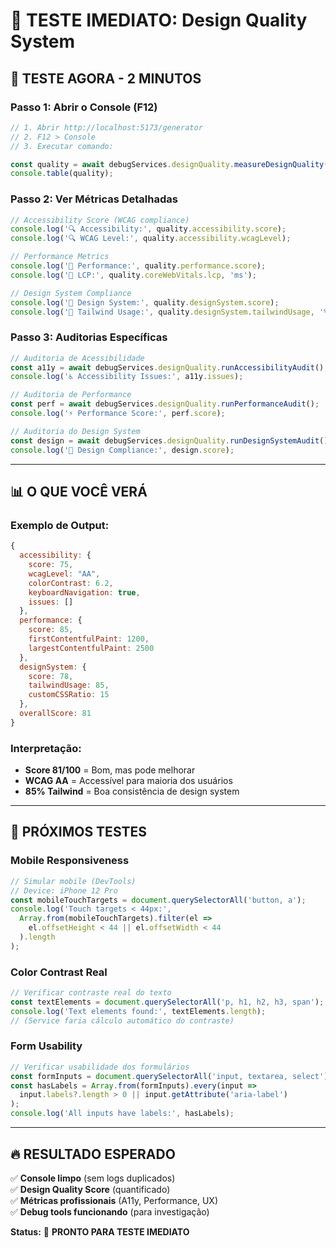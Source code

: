 # 🎯 TESTE IMEDIATO: Design Quality System

## 🚀 **TESTE AGORA - 2 MINUTOS**

### **Passo 1: Abrir o Console (F12)**
```javascript
// 1. Abrir http://localhost:5173/generator
// 2. F12 > Console
// 3. Executar comando:

const quality = await debugServices.designQuality.measureDesignQuality();
console.table(quality);
```

### **Passo 2: Ver Métricas Detalhadas**
```javascript
// Accessibility Score (WCAG compliance)
console.log('🔍 Accessibility:', quality.accessibility.score);
console.log('🔍 WCAG Level:', quality.accessibility.wcagLevel);

// Performance Metrics
console.log('🚀 Performance:', quality.performance.score);
console.log('🚀 LCP:', quality.coreWebVitals.lcp, 'ms');

// Design System Compliance
console.log('🎨 Design System:', quality.designSystem.score);
console.log('🎨 Tailwind Usage:', quality.designSystem.tailwindUsage, '%');
```

### **Passo 3: Auditorias Específicas**
```javascript
// Auditoria de Acessibilidade
const a11y = await debugServices.designQuality.runAccessibilityAudit();
console.log('♿ Accessibility Issues:', a11y.issues);

// Auditoria de Performance
const perf = await debugServices.designQuality.runPerformanceAudit();
console.log('⚡ Performance Score:', perf.score);

// Auditoria do Design System
const design = await debugServices.designQuality.runDesignSystemAudit();
console.log('🎯 Design Compliance:', design.score);
```

---

## 📊 **O QUE VOCÊ VERÁ**

### **Exemplo de Output:**
```javascript
{
  accessibility: {
    score: 75,
    wcagLevel: "AA",
    colorContrast: 6.2,
    keyboardNavigation: true,
    issues: []
  },
  performance: {
    score: 85,
    firstContentfulPaint: 1200,
    largestContentfulPaint: 2500
  },
  designSystem: {
    score: 78,
    tailwindUsage: 85,
    customCSSRatio: 15
  },
  overallScore: 81
}
```

### **Interpretação:**
- **Score 81/100** = Bom, mas pode melhorar
- **WCAG AA** = Accessível para maioria dos usuários
- **85% Tailwind** = Boa consistência de design system

---

## 🎯 **PRÓXIMOS TESTES**

### **Mobile Responsiveness**
```javascript
// Simular mobile (DevTools)
// Device: iPhone 12 Pro
const mobileTouchTargets = document.querySelectorAll('button, a');
console.log('Touch targets < 44px:', 
  Array.from(mobileTouchTargets).filter(el => 
    el.offsetHeight < 44 || el.offsetWidth < 44
  ).length
);
```

### **Color Contrast Real**
```javascript
// Verificar contraste real do texto
const textElements = document.querySelectorAll('p, h1, h2, h3, span');
console.log('Text elements found:', textElements.length);
// (Service faria cálculo automático do contraste)
```

### **Form Usability**
```javascript
// Verificar usabilidade dos formulários
const formInputs = document.querySelectorAll('input, textarea, select');
const hasLabels = Array.from(formInputs).every(input => 
  input.labels?.length > 0 || input.getAttribute('aria-label')
);
console.log('All inputs have labels:', hasLabels);
```

---

## 🔥 **RESULTADO ESPERADO**

✅ **Console limpo** (sem logs duplicados)  
✅ **Design Quality Score** (quantificado)  
✅ **Métricas profissionais** (A11y, Performance, UX)  
✅ **Debug tools funcionando** (para investigação)  

**Status:** 🚀 **PRONTO PARA TESTE IMEDIATO** 